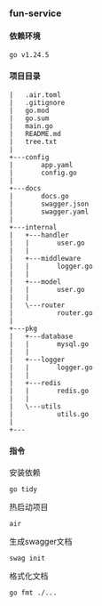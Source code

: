 ### fun-service
#### 依赖环境
```
go v1.24.5
```
#### 项目目录
```
|   .air.toml
|   .gitignore
|   go.mod
|   go.sum
|   main.go
|   README.md
|   tree.txt
|
+---config
|       app.yaml
|       config.go
|
+---docs
|       docs.go
|       swagger.json
|       swagger.yaml
|
+---internal
|   +---handler
|   |       user.go
|   |
|   +---middleware
|   |       logger.go
|   |
|   +---model
|   |       user.go
|   |
|   \---router
|           router.go
|
+---pkg
|   +---database
|   |       mysql.go
|   |
|   +---logger
|   |       logger.go
|   |
|   +---redis
|   |       redis.go
|   |
|   \---utils
|           utils.go
|
+---
```
#### 指令
安装依赖
```
go tidy
```
热启动项目
```
air 
```
生成swagger文档
```
swag init
```
格式化文档
```
go fmt ./...
```
